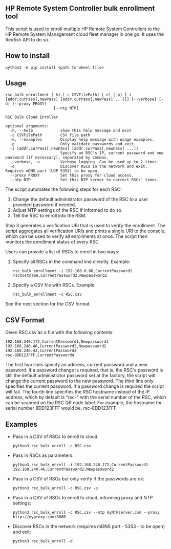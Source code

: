 
HP Remote System Controller bulk enrollment tool
------------------------------------------------

This script is used to enroll multiple HP Remote System Controllers
to the HP Remote System Management cloud fleet manager in one go. 
It uses the Redfish API to do so.

How to install
--------------
`python3 -m pip install <path to wheel file>`


Usage
-----

```
rsc_bulk_enrollment [-h] [-c CSVFilePath] [-e] [-p] [-i [addr,curPass[,newPass] [addr,curPass[,newPass] ...]]] [--verbose] [-d] [--proxy PROXY]
                     [--ntp NTP]

RSC Bulk Cloud Enroller

optional arguments:
  -h, --help            show this help message and exit
  -c CSVFilePath        CSV file path
  -e, --examples        Display help message with usage examples.
  -p                    Only validate passwords and exit.
  -i [addr,curPass[,newPass] [addr,curPass[,newPass] ...]]
                        Specify an RSC's IP, current password and new password (if necessary), separated by commas.
  --verbose, -v         Verbose logging. Can be used up to 2 times.
  -d                    Discover RSCs in the network and exit. Requires mDNS port (UDP 5353) to be open.
  --proxy PROXY         Set this proxy for cloud access.
  --ntp NTP             Set this NTP server to correct RSCs' times.
```

The script automates the following steps for each RSC:
1. Change the default administrator password of the RSC to a user provided password if needed.
2. Adjust NTP settings of the RSC if informed to do so.
3. Tell the RSC to enroll into the RSM.

Step 3 generates a verification URI that is used to verify the enrollment.
The script aggregates all verification URIs and prints a single URI to the console,
which can be used to verify all enrollments at once. The script then monitors the 
enrollment status of every RSC.

Users can provide a list of RSCs to enroll in two ways:
1. Specify all RSCs in the command line directly. Example:

    `rsc_bulk_enrollment -i 192.168.0.88,CurrentPassword1 rschostname,CurrentPassword2,Newpassword2`
2. Specify a CSV file with RSCs. Example:

    `rsc_bulk_enrollment -c RSC.csv`

See the next section for the CSV format.
    
CSV Format
----------
Given RSC.csv as a file with the following contents:
```
192.168.240.172,CurrentPassword1,Newpassword1
192.168.240.46,CurrentPassword2,Newpassword2
192.168.240.42,CurrentPassword3
rsc-8DD123FFF,CurrentPassword4
```
The first two lines specify an address, current password and a new password. 
If a password change is required, that is, the RSC's password is still the 
default administrator password set at the factory, the script will change the
current password to the new password.
The third line only specifies the current password. If a password change is 
required the script will fail.
The fourth line specifies the RSC hostname instead of the IP address, which 
by default is "rsc-" with the serial number of the RSC, which can be scanned on 
the RSC QR code label. 
For example, the hostname for serial number 8DD123FFF would be, rsc-8DD123FFF.

Examples
--------
- Pass in a CSV of RSCs to enroll to cloud:

    `python3 rsc_bulk_enroll -c RSC.csv`

- Pass in RSCs as parameters:
    
    `python3 rsc_bulk_enroll -i 192.168.240.172,CurrentPassword1 192.168.240.46,CurrentPassword2,Newpassword2`
- Pass in a CSV of RSCs but only verify if the passwords are ok:

    `python3 rsc_bulk_enroll -c RSC.csv -p`
- Pass in a CSV of RSCs to enroll to cloud, informing proxy and NTP settings:

    `python3 rsc_bulk_enroll -c RSC.csv --ntp myNTPserver.com --proxy http://myproxy.com:8080`
- Discover RSCs in the network (requires mDNS port - 5353 - to be open) and exit:

    `python3 rsc_bulk_enroll -d`
